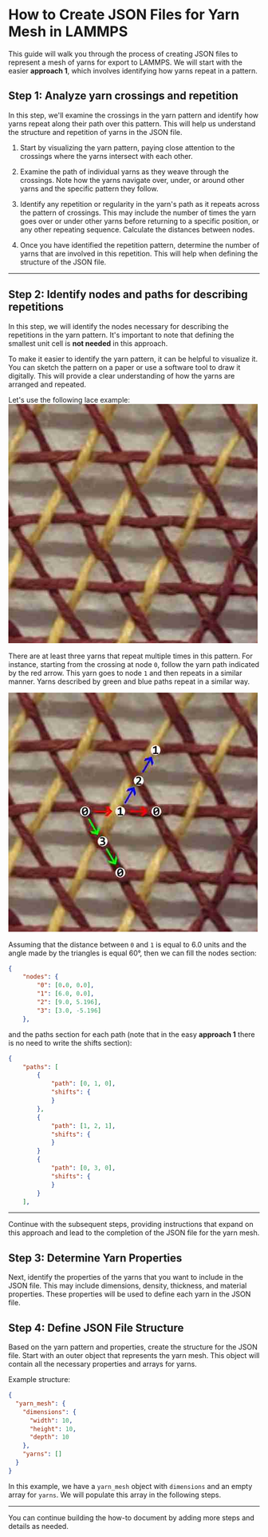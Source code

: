 # How to Create JSON Files for Yarn Mesh in LAMMPS

This guide will walk you through the process of creating JSON files to represent a mesh of yarns for export to LAMMPS. We will start with the easier **approach 1**, which involves identifying how yarns repeat in a pattern.

## Step 1: Analyze yarn crossings and repetition

In this step, we'll examine the crossings in the yarn pattern and identify how yarns repeat along their path over this pattern. This will help us understand the structure and repetition of yarns in the JSON file.

1. Start by visualizing the yarn pattern, paying close attention to the crossings where the yarns intersect with each other.

2. Examine the path of individual yarns as they weave through the crossings. Note how the yarns navigate over, under, or around other yarns and the specific pattern they follow.

3. Identify any repetition or regularity in the yarn's path as it repeats across the pattern of crossings. This may include the number of times the yarn goes over or under other yarns before returning to a specific position, or any other repeating sequence. Calculate the distances between nodes.

4. Once you have identified the repetition pattern, determine the number of yarns that are involved in this repetition. This will help when defining the structure of the JSON file.

---

## Step 2: Identify nodes and paths for describing repetitions

In this step, we will identify the nodes necessary for describing the repetitions in the yarn pattern. It's important to note that defining the smallest unit cell is **not needed** in this approach.

To make it easier to identify the yarn pattern, it can be helpful to visualize it. You can sketch the pattern on a paper or use a software tool to draw it digitally. This will provide a clear understanding of how the yarns are arranged and repeated.

Let's use the following lace example:
![Example of a lace](img/example.jpg)

There are at least three yarns that repeat multiple times in this pattern. For instance, starting from the crossing at node `0`, follow the yarn path indicated by the red arrow. This yarn goes to node `1` and then repeats in a similar manner. Yarns described by green and blue paths repeat in a similar way.

![Example of a lace with nodes highlighted](img/example_nodes.jpg)

Assuming that the distance between `0` and `1` is equal to 6.0 units and the angle made by the triangles is equal 60°, then we can fill the nodes section:

```json
{
    "nodes": {
        "0": [0.0, 0.0],
        "1": [6.0, 0.0],
        "2": [9.0, 5.196],
        "3": [3.0, -5.196]
    },
```
and the paths section for each path (note that in the easy **approach 1** there is no need to write the shifts section):

```json
{
    "paths": [
        {
            "path": [0, 1, 0],
            "shifts": {
            }
        },
        {
            "path": [1, 2, 1],
            "shifts": {
            }
        }
        {
            "path": [0, 3, 0],
            "shifts": {
            }
        }
    ],
```

---

Continue with the subsequent steps, providing instructions that expand on this approach and lead to the completion of the JSON file for the yarn mesh.

## Step 3: Determine Yarn Properties

Next, identify the properties of the yarns that you want to include in the JSON file. This may include dimensions, density, thickness, and material properties. These properties will be used to define each yarn in the JSON file.

## Step 4: Define JSON File Structure

Based on the yarn pattern and properties, create the structure for the JSON file. Start with an outer object that represents the yarn mesh. This object will contain all the necessary properties and arrays for yarns.

Example structure:

```json
{
  "yarn_mesh": {
    "dimensions": {
      "width": 10,
      "height": 10,
      "depth": 10
    },
    "yarns": []
  }
}
```

In this example, we have a `yarn_mesh` object with `dimensions` and an empty array for `yarns`. We will populate this array in the following steps.

---

You can continue building the how-to document by adding more steps and details as needed.